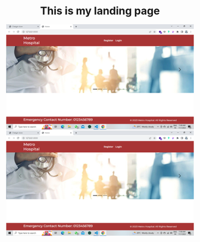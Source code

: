 
<h1 align="center">This is my landing page</h1>
<img src="./assets/landing page.png/"  alt="">
<img src="./assets/landing page.png/"  alt="">
